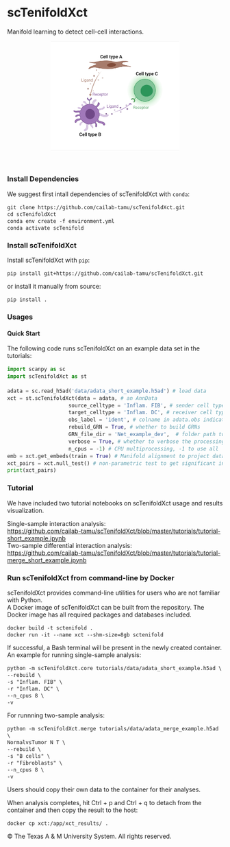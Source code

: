 # scTenifoldXct
Manifold learning to detect cell-cell interactions.
<br/>
<p align="center">
    <img src="LS_git.jpeg" alt="drawing" width="300"/>
</p>
<br/>

### Install Dependencies
We suggest first intall dependencies of scTenifoldXct with `conda`:
```shell
git clone https://github.com/cailab-tamu/scTenifoldXct.git
cd scTenifoldXct
conda env create -f environment.yml
conda activate scTenifold
```

### Install scTenifoldXct
Install scTenifoldXct with `pip`:
```shell
pip install git+https://github.com/cailab-tamu/scTenifoldXct.git 
```

or install it manually from source:
```shell
pip install .
```

### Usages

#### Quick Start
The following code runs scTenifoldXct on an example data set in the tutorials:
```python
import scanpy as sc
import scTenifoldXct as st

adata = sc.read_h5ad('data/adata_short_example.h5ad') # load data
xct = st.scTenifoldXct(data = adata, # an AnnData 
                    source_celltype = 'Inflam. FIB', # sender cell type
                    target_celltype = 'Inflam. DC', # receiver cell type
                    obs_label = 'ident', # colname in adata.obs indicating cell types
                    rebuild_GRN = True, # whether to build GRNs
                    GRN_file_dir = 'Net_example_dev',  # folder path to GRNs
                    verbose = True, # whether to verbose the processing
                    n_cpus = -1) # CPU multiprocessing, -1 to use all
emb = xct.get_embeds(train = True) # Manifold alignment to project data to low-dimensional embeddings
xct_pairs = xct.null_test() # non-parametric test to get significant interactions
print(xct_pairs)
```

### Tutorial
We have included two tutorial notebooks on scTenifoldXct usage and results visualization.

Single-sample interaction analysis:<br> https://github.com/cailab-tamu/scTenifoldXct/blob/master/tutorials/tutorial-short_example.ipynb <br>
Two-sample differential interaction analysis:<br> https://github.com/cailab-tamu/scTenifoldXct/blob/master/tutorials/tutorial-merge_short_example.ipynb 
<br/>

### Run scTenifoldXct from command-line by Docker
scTenifoldXct provides command-line utilities for users who are not familiar with Python.<br>
A Docker image of scTenifoldXct can be built from the repository. The Docker image has all required packages and databases included. 

```shell
docker build -t sctenifold .
docker run -it --name xct --shm-size=8gb sctenifold
```
If successful, a Bash terminal will be present in the newly created container.<br>
An example for running single-sample analysis:
```shell
python -m scTenifoldXct.core tutorials/data/adata_short_example.h5ad \
--rebuild \
-s "Inflam. FIB" \
-r "Inflam. DC" \
--n_cpus 8 \
-v
```
For runnning two-sample analysis:
```shell
python -m scTenifoldXct.merge tutorials/data/adata_merge_example.h5ad \
NormalvsTumor N T \
--rebuild \
-s "B cells" \
-r "Fibroblasts" \
--n_cpus 8 \
-v
```
Users should copy their own data to the container for their analyses. 

When analysis completes, hit Ctrl + p and Ctrl + q to detach from the container and then copy the result to the host:
```shell
docker cp xct:/app/xct_results/ .
```

©️ The Texas A & M University System. All rights reserved.
